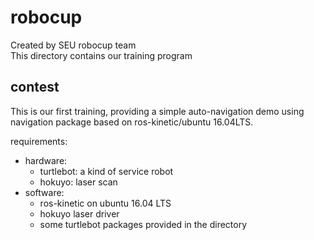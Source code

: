 # robocup
Created by SEU robocup team  
This directory contains our training program

## contest
This is our first training, providing a simple auto-navigation demo using navigation package based on ros-kinetic/ubuntu 16.04LTS.  

 requirements:
- hardware:
  - turtlebot: a kind of service robot
  - hokuyo: laser scan
- software:
  - ros-kinetic on ubuntu 16.04 LTS
  - hokuyo laser driver
  - some turtlebot packages provided in the directory
